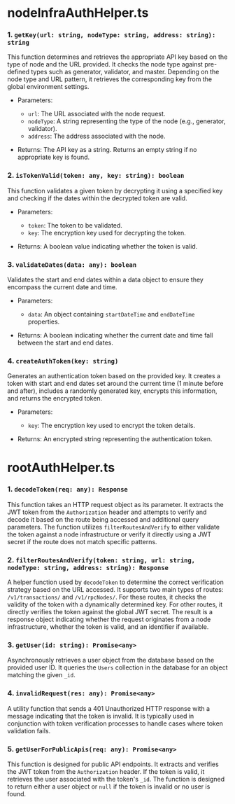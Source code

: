 # nodeInfraAuthHelper.ts

### 1\. `getKey(url: string, nodeType: string, address: string): string`

This function determines and retrieves the appropriate API key based on the type of node and the URL provided. It checks the node type against pre-defined types such as generator, validator, and master. Depending on the node type and URL pattern, it retrieves the corresponding key from the global environment settings.

- Parameters:

  - `url`: The URL associated with the node request.
  - `nodeType`: A string representing the type of the node (e.g., generator, validator).
  - `address`: The address associated with the node.

- Returns: The API key as a string. Returns an empty string if no appropriate key is found.

### 2\. `isTokenValid(token: any, key: string): boolean`

This function validates a given token by decrypting it using a specified key and checking if the dates within the decrypted token are valid.

- Parameters:

  - `token`: The token to be validated.
  - `key`: The encryption key used for decrypting the token.

- Returns: A boolean value indicating whether the token is valid.

### 3\. `validateDates(data: any): boolean`

Validates the start and end dates within a data object to ensure they encompass the current date and time.

- Parameters:

  - `data`: An object containing `startDateTime` and `endDateTime` properties.

- Returns: A boolean indicating whether the current date and time fall between the start and end dates.

### 4\. `createAuthToken(key: string)`

Generates an authentication token based on the provided key. It creates a token with start and end dates set around the current time (1 minute before and after), includes a randomly generated key, encrypts this information, and returns the encrypted token.

- Parameters:

  - `key`: The encryption key used to encrypt the token details.

- Returns: An encrypted string representing the authentication token.

# rootAuthHelper.ts

### 1\. `decodeToken(req: any): Response`

This function takes an HTTP request object as its parameter. It extracts the JWT token from the `Authorization` header and attempts to verify and decode it based on the route being accessed and additional query parameters. The function utilizes `filterRoutesAndVerify` to either validate the token against a node infrastructure or verify it directly using a JWT secret if the route does not match specific patterns.

### 2\. `filterRoutesAndVerify(token: string, url: string, nodeType: string, address: string): Response`

A helper function used by `decodeToken` to determine the correct verification strategy based on the URL accessed. It supports two main types of routes: `/v1/transactions/` and `/v1/rpcNodes/`. For these routes, it checks the validity of the token with a dynamically determined key. For other routes, it directly verifies the token against the global JWT secret. The result is a response object indicating whether the request originates from a node infrastructure, whether the token is valid, and an identifier if available.

### 3\. `getUser(id: string): Promise<any>`

Asynchronously retrieves a user object from the database based on the provided user ID. It queries the `Users` collection in the database for an object matching the given `_id`.

### 4\. `invalidRequest(res: any): Promise<any>`

A utility function that sends a 401 Unauthorized HTTP response with a message indicating that the token is invalid. It is typically used in conjunction with token verification processes to handle cases where token validation fails.

### 5\. `getUserForPublicApis(req: any): Promise<any>`

This function is designed for public API endpoints. It extracts and verifies the JWT token from the `Authorization` header. If the token is valid, it retrieves the user associated with the token's `_id`. The function is designed to return either a user object or `null` if the token is invalid or no user is found.
